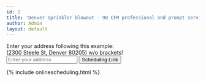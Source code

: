 ```yaml
---
id: 2
title: 'Denver Sprinkler blowout - 90 CFM professional and prompt service in Denver Colorado - Sprinkler Repairs and Blowout in Denver 90 CFM and Winterization'
author: Admin
layout: default
---
```



<body>
	Enter your address following this example:<br>(2300 Steele St, Denver 80205) w/o brackets!
    <form id="address-form">
        <input type="text" id="address-input" placeholder="Enter your address">
        <button type="submit">Scheduling Link</button>
    </form>
    <p>
{% include onlinescheduling.html %}
 </p>
    <script src="mapHandler.js"></script>
    <script>
    document.addEventListener('DOMContentLoaded', function() {
    document.getElementById('address-form').addEventListener('submit', function(event) {
        event.preventDefault();
        onAddressSubmit();
    });
    });
    </script>
</body>